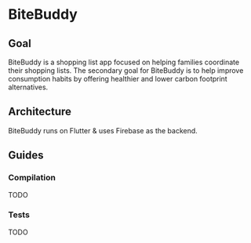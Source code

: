 # BiteBuddy

## Goal
BiteBuddy is a shopping list app focused on helping families coordinate their shopping lists. The secondary goal for BiteBuddy is to help improve consumption habits by offering healthier and lower carbon footprint alternatives.

## Architecture
BiteBuddy runs on Flutter & uses Firebase as the backend.

## Guides
### Compilation
TODO
### Tests
TODO